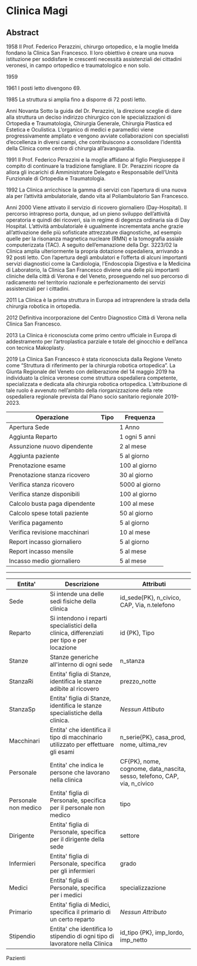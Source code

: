 # Clinica Magi  
## Abstract  
1958
Il Prof. Federico Perazzini, chirurgo ortopedico, e la moglie Imelda fondano la Clinica San Francesco. Il loro obiettivo è creare una nuova istituzione per soddisfare le crescenti necessità assistenziali dei cittadini veronesi, in campo ortopedico e traumatologico e non solo.

1959

1961
I posti letto divengono 69.

1985
La struttura si amplia fino a disporre di 72 posti letto.

Anni Novanta
Sotto la guida del Dr. Perazzini, la direzione sceglie di dare alla struttura un deciso indirizzo chirurgico con le specializzazioni di Ortopedia e Traumatologia, Chirurgia Generale, Chirurgia Plastica ed Estetica e Oculistica.
L’organico di medici e paramedici viene progressivamente ampliato e vengono avviate collaborazioni con specialisti d’eccellenza in diversi campi, che contribuiscono a consolidare l’identità della Clinica come centro di chirurgia all’avanguardia.

1991
Il Prof. Federico Perazzini e la moglie affidano al figlio Piergiuseppe il compito di continuare la tradizione famigliare. Il Dr. Perazzini ricopre da allora gli incarichi di Amministratore Delegato e Responsabile dell’Unità Funzionale di Ortopedia e Traumatologia.

1992
La Clinica arricchisce la gamma di servizi con l’apertura di una nuova ala per l’attività ambulatoriale, dando vita al Poliambulatorio San Francesco.

Anni 2000
Viene attivato il servizio di ricovero giornaliero (Day-Hospital).
Il percorso intrapreso porta, dunque, ad un pieno sviluppo dell’attività operatoria e quindi dei ricoveri, sia in regime di degenza ordinaria sia di Day Hospital. L’attività ambulatoriale è ugualmente incrementata anche grazie all’attivazione delle più sofisticate attrezzature diagnostiche, ad esempio quelle per la risonanza magnetica nucleare (RMN) e la tomografia assiale computerizzata (TAC).
A seguito dell’emanazione della Dgr. 3223/02 la Clinica amplia ulteriormente la propria dotazione ospedaliera, arrivando a 92 posti letto.
Con l’apertura degli ambulatori e l’offerta di alcuni importanti servizi diagnostici come la Cardiologia, l’Endoscopia Digestiva e la Medicina di Laboratorio, la Clinica San Francesco diviene una delle più importanti cliniche della città di Verona e del Veneto, proseguendo nel suo percorso di radicamento nel territorio nazionale e perfezionamento dei servizi assistenziali per i cittadini.

2011
La Clinica è la prima struttura in Europa ad intraprendere la strada della chirurgia robotica in ortopedia.

2012
Definitiva incorporazione del Centro Diagnostico Città di Verona nella Clinica San Francesco.

2013
La Clinica è riconosciuta come primo centro ufficiale in Europa di addestramento per l’artroplastica parziale e totale del ginocchio e dell’anca con tecnica Makoplasty.

2019
La Clinica San Francesco è stata riconosciuta dalla Regione Veneto come “Struttura di riferimento per la chirurgia robotica ortopedica”. La Giunta Regionale del Veneto con deliberazione del 14 maggio 2019 ha individuato la clinica veronese come struttura ospedaliera competente, specializzata e dedicata alla chirurgia robotica ortopedica. L’attribuzione di tale ruolo è avvenuto nell’ambito della riorganizzazione della rete ospedaliera regionale prevista dal Piano socio sanitario regionale 2019-2023.




Operazione|Tipo|Frequenza
-----------------------------------------------------|-------------------------------|---------------------------------------------
Apertura Sede | |1 Anno
Aggiunta Reparto| |1 ogni 5 anni
Assunzione nuovo dipendente| |2 al mese
Aggiunta paziente| |5 al giorno
Prenotazione esame| |100 al giorno
Prenotazione stanza ricovero| |30 al giorno
Verifica stanza ricovero| |5000 al giorno
Verifica stanze disponibili| |100 al giorno
Calcolo busta paga dipendente| |100 al mese
Calcolo spese totali paziente| |50 al giorno
Verifica pagamento| |5 al giorno
Verifica revisione macchinari| |10 al mese
Report incasso giornaliero| |5 al giorno
Report incasso mensile| |5 al mese
Incasso medio giornaliero| |5 al mese


---

Entita'|Descrizione|Attributi
---------------|-------------------------------------------------|--------------------
Sede| Si intende una delle sedi fisiche della clinica|id_sede{PK}, n_civico, CAP, Via, n.telefono
Reparto| Si intendono i reparti specialistici della clinica, differenziati per tipo e per locazione|id {PK}, Tipo
Stanze| Stanze generiche all'interno di ogni sede| n_stanza
StanzaRi| Entita' figlia di Stanze, identifica le stanze adibite al ricovero| prezzo_notte
StanzaSp| Entita' figlia di Stanze, identifica le stanze specialistiche della clinica.| *Nessun Attibuto*
Macchinari| Entita' che identifica il tipo di macchinario utilizzato per effettuare gli esami| n_serie{PK}, casa_prod, nome, ultima_rev
Personale| Entita' che indica le persone che lavorano nella clinica| CF{PK}, nome, cognome, data_nascita, sesso, telefono, CAP, via, n_civico
Personale non medico| Entita' figlia di Personale, specifica per il personale non medico| tipo
Dirigente| Entita' figlia di Personale, specifica per il dirigente della sede| settore
Infermieri| Entita' figlia di Personale, specifica per gli infermieri| grado
Medici| Entita' figlia di Personale, specifica per i medici| specializzazione
Primario| Entita' figlia di Medici, specifica il primario di un certo reparto| *Nessun Attributo*
Stipendio| Entita' che identifica lo stipendio di ogni tipo di lavoratore nella Clinica| id_tipo {PK}, imp_lordo, imp_netto
Pazienti
